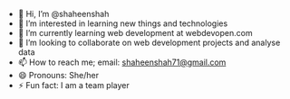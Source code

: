 - 👋 Hi, I’m @shaheenshah
- 👀 I’m interested in learning new things and technologies
- 🌱 I’m currently learning web development at webdevopen.com 
- 💞️ I’m looking to collaborate on web development projects and analyse data 
- 📫 How to reach me; email: shaheenshah71@gmail.com
- 😄 Pronouns: She/her 
- ⚡ Fun fact: I am a team player

<!---
shaheenshahm/shaheenshahm is a ✨ special ✨ repository because its `README.md` (this file) appears on your GitHub profile.
You can click the Preview link to take a look at your changes.
--->
